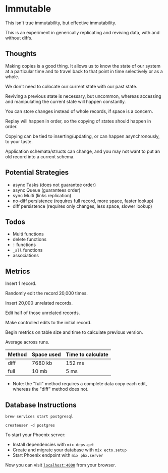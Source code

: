 # Immutable

This isn't true immutability, but effective immutability.

This is an experiment in generically replicating and reviving data, with and
without diffs.

## Thoughts

Making copies is a good thing. It allows us to know the state of our system at a
particular time and to travel back to that point in time selectively or as a
whole.

We don't need to colocate our current state with our past state.

Reviving a previous state is necessary, but uncommon, whereas accessing and
manipulating the current state will happen constantly.

You can store changes instead of whole records, if space is a concern.

Replay will happen in order, so the copying of states should happen in order.

Copying can be tied to inserting/updating, or can happen asynchronously, to your
taste.

Application schemata/structs can change, and you may not want to put an old
record into a current schema.

## Potential Strategies
 - async Tasks (does not guarantee order)
 - async Queue (guarantees order)
 - sync Multi (links replication)
 - no-diff persistence (requires full record, more space, faster lookup)
 - diff persistence (requires only changes, less space, slower lookup)

## Todos
 - Multi functions
 - delete functions
 - `!` functions
 - `_all` functions
 - associations

## Metrics
 
Insert 1 record.

Randomly edit the record 20,000 times.

Insert 20,000 unrelated records.

Edit half of those unrelated records.

Make controlled edits to the initial record.

Begin metrics on table size and time to calculate previous version.

Average across runs.

| Method | Space used      | Time to calculate |
|--------|-----------------|-------------------|
| diff   | 7680 kb         | 152 ms            |
| full   | 10 mb           | 5 ms

* Note: the "full" method requires a complete data copy each edit, whereas the
  "diff" method does not.

## Database Instructions

`brew services start postgresql`

`createuser -d postgres`

To start your Phoenix server:

  * Install dependencies with `mix deps.get`
  * Create and migrate your database with `mix ecto.setup`
  * Start Phoenix endpoint with `mix phx.server`

Now you can visit [`localhost:4000`](http://localhost:4000) from your browser.



